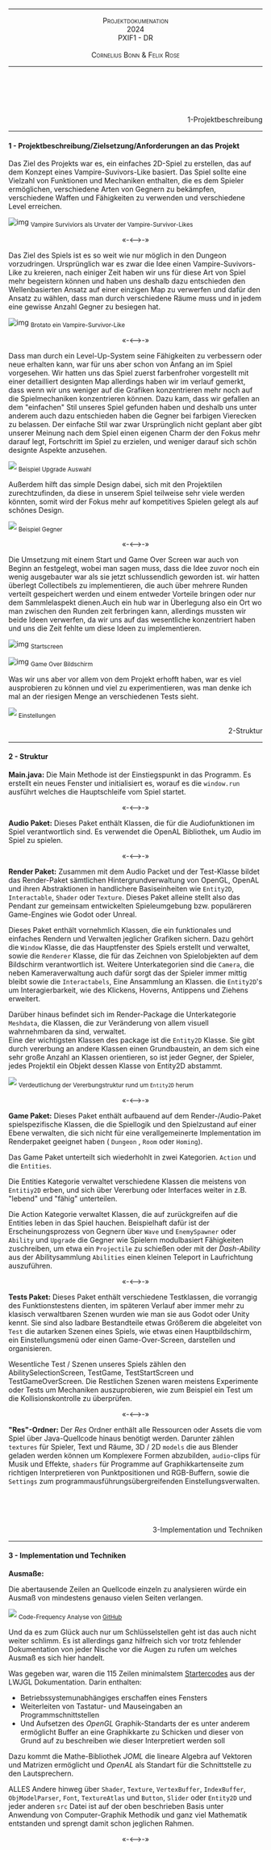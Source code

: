 <br><br><br><br><br><br><br><br><br><br><br><br><br><br><br><br>

---

<div style="font-variant:small-caps;text-align:center"> Projektdokumenation</div>
<div style="font-variant:small-caps;text-align:center"> 2024</div>
<div style="font-variant:small-caps;text-align:center">PXIF1 - DR</div>
<div style="visibility:hidden">a</div>
<div style="font-variant:small-caps;text-align:center"> Cornelius Bonn & Felix Rose</div>

---

<br><br><br><br>

<!--- Pagebreak --->
<div style="page-break-after: always"></div>


<div style="text-align:right">1-Projektbeschreibung</div>

---

#### 1 - Projektbeschreibung/Zielsetzung/Anforderungen an das Projekt
Das Ziel des Projekts war es, ein einfaches 2D-Spiel zu erstellen, das auf dem Konzept eines Vampire-Suvivors-Like basiert. Das Spiel sollte eine Vielzahl von Funktionen und Mechaniken enthalten, die es dem Spieler ermöglichen, verschiedene Arten von Gegnern zu bekämpfen, verschiedene Waffen und Fähigkeiten zu verwenden und verschiedene Level erreichen.



![img](https://imageio.forbes.com/specials-images/imageserve/63724736c076c194d38888aa/vampire/960x0.jpg?format=jpg&width=960)
<sub>Vampire Surviviors als Urvater der Vampire-Survivor-Likes</sub>


<p style="font-variant:small-caps" align="center">«-<—>-»</p> 

Das Ziel des Spiels ist es so weit wie nur möglich in den Dungeon vorzudringen. Ursprünglich war es zwar die Idee einen Vampire-Suvivors-Like zu kreieren, nach einiger Zeit haben wir uns für diese Art von Spiel mehr begeistern können und haben uns deshalb dazu entschieden den Wellenbasierten Ansatz auf einer einzigen Map zu verwerfen und dafür den Ansatz zu wählen, dass man durch verschiedene Räume muss und in jedem eine gewisse Anzahl Gegner zu besiegen hat. 

![img](https://cdn.cloudflare.steamstatic.com/steam/apps/1942280/ss_8d4467bb3278d7f50bf457337bbe76d0053ebd83.1920x1080.jpg?t=1664315252)
<sub>Brotato ein Vampire-Survivor-Like</sub>

<p style="font-variant:small-caps" align="center">«-<—>-»</p> 

Dass man durch ein Level-Up-System seine Fähigkeiten zu verbessern oder neue erhalten kann, war für uns aber schon von Anfang an im Spiel vorgesehen. 
Wir hatten uns das Spiel zuerst farbenfroher vorgestellt mit einer detailliert designten Map allerdings haben wir im verlauf gemerkt, dass wenn wir uns weniger auf die Grafiken konzentrieren mehr noch auf die Spielmechaniken konzentrieren können. Dazu kam, dass wir gefallen an dem "einfachen" Stil unseres Spiel gefunden haben und deshalb uns unter anderem auch dazu entschieden haben die Gegner bei farbigen Vierecken zu belassen. Der einfache Stil war zwar Ursprünglich nicht geplant aber gibt unserer Meinung nach dem Spiel einen eigenen Charm der den Fokus mehr darauf legt, Fortschritt im Spiel zu erzielen, und weniger darauf sich schön designte Aspekte anzusehen.

![](https://media.discordapp.net/attachments/801184991316148254/1247002891546267709/image.png?ex=665e7171&is=665d1ff1&hm=02098e027fc563c054191a2cda2017860b9270ca292a05680896a9fafe0bc673&=&format=webp&quality=lossless&width=1186&height=667)
<sub>Beispiel Upgrade Auswahl</sub>

Außerdem hilft das simple Design dabei, sich mit den Projektilen zurechtzufinden, da diese in unserem Spiel teilweise sehr viele werden könnten, somit wird der Fokus mehr auf kompetitives Spielen gelegt als auf schönes Design. 


![](https://cdn.discordapp.com/attachments/801184991316148254/1247002762139668553/image.png?ex=665e7152&is=665d1fd2&hm=6c30747f13bdc090088c1100aede08a54e497c65be09e566c5f3c4addecab705&)
<sub>Beispiel Gegner</sub>

<p style="font-variant:small-caps" align="center">«-<—>-»</p> 

Die Umsetzung mit einem Start und Game Over Screen war auch von Beginn an festgelegt, wobei man sagen muss, dass die Idee zuvor noch ein wenig ausgebauter war als sie jetzt schlussendlich geworden ist. wir hatten überlegt Collectibels zu implementieren, die auch über mehrere Runden verteilt gespeichert werden und einem entweder Vorteile bringen oder nur dem Sammlelaspekt dienen.Auch ein hub war in Überlegung also ein Ort wo man zwischen den Runden zeit ferbringen kann, allerdings mussten wir beide Ideen verwerfen, da wir uns auf das wesentliche konzentriert haben und uns die Zeit fehlte um diese Ideen zu implementieren.


![img](https://cdn.discordapp.com/attachments/801184991316148254/1247002569734230066/image.png?ex=665e7124&is=665d1fa4&hm=bc8029b38e4e7f17d1b6d2139dc9c1bd334dc266ff1f4d222ced819f6c879153&)
<sub>Startscreen</sub>

![img](https://cdn.discordapp.com/attachments/801184991316148254/1247003176373325834/image.png?ex=665e71b5&is=665d2035&hm=cd87e772594c918a475410e620b32b55e64b3d392f05e3e183788d6a1a111af0&)
<sub>Game Over Bildschirm</sub>

Was wir uns aber vor allem von dem Projekt erhofft haben, war es viel ausprobieren zu können und viel zu experimentieren, was man denke ich mal an der riesigen Menge an verschiedenen Tests sieht.

![](https://cdn.discordapp.com/attachments/801184991316148254/1247002618233098327/image.png?ex=665e7130&is=665d1fb0&hm=c813b2bd53617eaa253d52ccb4dc1d68c9d2b86192b57546d5f18ed80b9a6241&)
<sub>Einstellungen</sub>

<!--- Pagebreak --->
<div style="page-break-after: always"></div>


<div style="text-align:right">2-Struktur</div>

---

#### 2 - Struktur

**Main.java:**
Die Main Methode ist der Einstiegspunkt in das Programm. Es erstellt ein neues Fenster und initialisiert es, worauf es die ```window.run``` ausführt welches die Hauptschleife vom Spiel startet.

<p style="font-variant:small-caps" align="center">«-<—>-»</p> 

**Audio Paket:**
Dieses Paket enthält Klassen, die für die Audiofunktionen im Spiel verantwortlich sind. Es verwendet die OpenAL Bibliothek, um Audio im Spiel zu spielen.  

<p style="font-variant:small-caps" align="center">«-<—>-»</p> 

**Render Paket:**
Zusammen mit dem Audio Packet und der Test-Klasse bildet das Render-Paket sämtlichen Hintergrundverwaltung von OpenGL, OpenAL und ihren Abstraktionen in handlichere Basiseinheiten wie ```Entity2D```, ```Interactable```, ```Shader``` oder ```Texture```.
Dieses Paket alleine stellt also das Pendant zur gemeinsam entwickelten Spieleumgebung bzw.  populäreren Game-Engines wie Godot oder Unreal.

Dieses Paket enthält vornehmlich Klassen, die ein funktionales und einfaches Rendern und Verwalten jeglicher Grafiken sichern. Dazu gehört die ```Window``` Klasse, die das Hauptfenster des Spiels erstellt und verwaltet, sowie die ```Renderer``` Klasse, die für das Zeichnen von Spielobjekten auf dem Bildschirm verantwortlich ist.  Weitere Unterkategorien sind die ```Camera```, die neben Kameraverwaltung auch dafür sorgt das der Spieler immer mittig bleibt sowie die ```Interactabels```, Eine Ansammlung an Klassen. die ```Entity2D```'s um Interagierbarkeit, wie des Klickens, Hoverns, Antippens und Ziehens erweitert. 

Darüber hinaus befindet sich im Render-Package die Unterkategorie ```Meshdata```, die Klassen, die zur Veränderung von allem visuell wahrnehmbaren da sind, verwaltet.  
Eine der wichtigsten Klassen des package ist die ```Entity2D``` Klasse. Sie gibt durch vererbung an andere Klassen einen Grundbaustein, an dem sich eine sehr große Anzahl an Klassen orientieren, so ist jeder Gegner, der Spieler, jedes Projektil ein Objekt dessen Klasse von Entity2D abstammt.  

![](https://cdn.discordapp.com/attachments/801184991316148254/1246939735130374254/image.png?ex=665e369f&is=665ce51f&hm=8613893072723e08e4b6354c74f6ec8ee993643ca0bf42116485ce70ddd95ea3&)
<sub>Verdeutlichung der Vererbungstruktur rund um ```Entity2D``` herum</sub>

<p style="font-variant:small-caps" align="center">«-<—>-»</p> 

**Game Paket:**
Dieses Paket enthält aufbauend auf dem Render-/Audio-Paket spielspezifische Klassen, die die Spiellogik und den Spielzustand auf einer Ebene verwalten, die sich nicht für eine verallgemeinerte Implementation im Renderpaket geeignet haben ( ```Dungeon``` , ```Room``` oder ```Homing```). 

Das Game Paket unterteilt sich wiederhohlt in zwei Kategorien. ```Action``` und die ```Entities```. 

Die Entities Kategorie verwaltet verschiedene Klassen die meistens von ```Entitiy2D```  erben, und sich über Vererbung oder Interfaces weiter in z.B. "lebend" und "fähig" unterteilen. 

Die Action Kategorie verwaltet Klassen, die auf zurückgreifen auf die Entities leben in das Spiel hauchen. Beispielhaft dafür ist der Erscheinungsprozess von Gegnern über ```Wave``` und ```EnemySpawner``` oder ```Ability``` und ```Upgrade``` die Gegner wie Spielern modulbasiert Fähigkeiten zuschreiben, um etwa ein ```Projectile``` zu schießen oder mit der _Dash-Ability_ aus der Abilitysammlung ```Abilities``` einen kleinen Teleport in Laufrichtung auszuführen.

<p style="font-variant:small-caps" align="center">«-<—>-»</p> 

**Tests Paket:**
Dieses Paket enthält verschiedene Testklassen, die vorrangig des Funktionstestens dienten, im späteren Verlauf aber immer mehr zu klasisch verwaltbaren Szenen wurden wie man sie aus Godot oder Unity kennt. Sie sind also ladbare Bestandteile etwas Größerem die abgeleitet von ```Test``` die autarken Szenen eines Spiels, wie etwas einen Hauptbildschirm, ein Einstellungsmenü oder einen Game-Over-Screen, darstellen und organisieren.

Wesentliche Test / Szenen unseres Spiels zählen den AbilitySelectionScreen, TestGame, TestStartScreen und TestGameOverScreen. Die Restlichen Szenen waren meistens Experimente oder Tests um Mechaniken auszuprobieren, wie zum Beispiel ein Test um die Kollisionskontrolle zu überprüfen. 

<p style="font-variant:small-caps" align="center">«-<—>-»</p> 

**"Res"-Ordner:**
Der *Res* Ordner enthält alle Ressourcen oder Assets die vom Spiel über Java-Quellcode hinaus benötigt werden. Darunter zählen ```textures``` für Spieler, Text und Räume, 3D / 2D ```models``` die aus Blender geladen werden können um Komplexere Formen abzubilden,  ```audio```-clips für Musik und Effekte, ```shaders``` für Programme auf Graphikkartenseite zum richtigen Interpretieren von Punktpositionen und RGB-Buffern, sowie die ```Settings``` zum programmausführungsübergreifenden Einstellungsverwalten.

<br><br><br>
<!--- Pagebreak --->
<div style="page-break-after: always"></div>


<div style="text-align:right">3-Implementation und Techniken</div>

---

#### 3 - Implementation und Techniken

**Ausmaße:**

Die abertausende Zeilen an Quellcode einzeln zu analysieren würde ein Ausmaß von mindestens genauso vielen Seiten verlangen.

![](https://cdn.discordapp.com/attachments/801184991316148254/1246957936576565298/image.png?ex=665e4793&is=665cf613&hm=c1b9862696b43d59dca27c08723681cc6e4537a82085e1dd63f33692ff40a40b&)
<sub>Code-Frequency Analyse von [GitHub](https://github.com/Databus3301/Lwjgl-Experiments/graphs/code-frequency)</sub>

Und da es zum Glück auch nur um Schlüsselstellen geht ist das auch nicht weiter schlimm. Es ist allerdings ganz hilfreich sich vor trotz fehlender Dokumentation von jeder Nische vor die Augen zu rufen um welches Ausmaß es sich hier handelt.

Was gegeben war, waren die 115 Zeilen minimalstem [Startercodes](https://www.lwjgl.org/guide)  aus der LWJGL Dokumentation. Darin enthalten: 
- Betriebssystemunabhängiges erschaffen eines Fensters
- Weiterleiten von Tastatur- und Mauseingaben an Programmschnittstellen 
- Und Aufsetzen des *OpenGL* Graphik-Standarts der es unter anderem ermöglicht Buffer an eine Graphikkarte zu Schicken und dieser von Grund auf zu beschreiben wie dieser Interpretiert werden soll

Dazu kommt die Mathe-Bibliothek *JOML* die lineare Algebra auf Vektoren und Matrizen ermöglicht und *OpenAL* als Standart für die Schnittstelle zu den Lautsprechern.

ALLES Andere hinweg über ```Shader```, ```Texture```, ```VertexBuffer```, ```IndexBuffer```, ```ObjModelParser```, ```Font```, ```TextureAtlas``` und ```Button```, ```Slider``` oder ```Entity2D``` und jeder anderen ```src``` Datei ist auf der oben beschrieben Basis unter Anwendung von Computer-Graphik Methodik und ganz viel Mathematik entstanden und sprengt damit schon jeglichen Rahmen. 


<p style="font-variant:small-caps" align="center">«-<—>-»</p> 

**Test:**


```java
/**  
Serves as a template for all tests.  
Tests are used to test the functionality of the engine.  
 **/
 public class Test {  
  
    /**  
     * Called after Window/OpenGL/OpenAL initialization.     
     * Called on the first frame of the test.    
     */   
     public void OnStart() {}  
     
    /**  
     * Called every frame.    
     * @param dt Delta time.  
     */   
      public void OnUpdate(float dt) {}
      
    /**  
     * Called every frame before OnUpdate.     
     * */
     public void OnRender() {}  
    /**  
     * Called when the window is closed.     
     * */   
     public void OnClose() {}  
    /**  
     * Called when a key is pressed/released/held     
     */
	 public void OnKeyInput(long window, int key, int scancode, int action, int mods) {}  
  
    /**  
     * Called when the window is resized.     
     */
        public void OnResize(int width, int height) {  
    }
```

Die Kommentare sind hier Selbsterklärend. ```Test``` abstrahiert die einzelnen relevanten Stellen aus ```Window```.

```java
…
private final ArrayList<BiConsumer<Float, Vector2f>> updateCallbacks;
…
public void OnUpdate(float dt) {  
    for(int i = 0; i < updateCallbacks.size(); i++) {  
        updateCallbacks.get(i).accept(dt, mousePos);  
    }  
}
…
public void addUpdateListener(BiConsumer<Float, Vector2f> callback) {  
    updateCallbacks.add(callback);  
}
```

Und bietet über ```addUpdateListener``` jeder anderen Klasse die Möglichkeit ohne explizites Ausschreiben in etwa ```OnUpdate``` eine anonyme Funktion, eine Callback oder einen Consumer, je nachdem wie man es nennen mag, jeden Frame aufzurufen. 

Diese Funktionalität benutzten dann beispielsweise ```Interactable```'s um automatisch ihren Status in Relation zu der sich ständig ändernden Cursorposition zu aktualisieren und die relevanten Callbacks aufzurufen.

```java
public <T extends Test> Interactable(T scene) {  
    super();  
    init(scene);  
}
public <T extends Test> void init(T scene) {  
    scene.addKeyListener(this::onKeyInput);  
    scene.addUpdateListener(this::onUpdate);  
}

public void onUpdate(float dt, Vector2f mousePos) {
switch (state) {  
    case DEFAULT -> defaultCallback.accept(this);  
    case HOVER -> hoverCallback.accept(this);  
    case PRESSED -> pressedCallback.accept(this);  
    case RELEASED -> releasedCallback.accept(this);  
    case DRAGGED -> draggedCallback.accept(this);  
}

updateStates(mousePos);
…
}
```
![](https://cdn.discordapp.com/attachments/801184991316148254/1247003103493095505/image.png?ex=665e71a4&is=665d2024&hm=a18ddc1b27ca9ec54de3870fa1e3f651b8e41f25b05cc91745de7e0ce0fc420f&)
<sub>```Interactable``` Schmied</sub>



```Test``` bildet die Grundlage für alle anderen Szenen die, die Funktionalität erben und erweitern.

<p style="font-variant:small-caps" align="center">«-<—>-»</p> 

**TestGame:**

Die dabei wohl relevanteste Szene bildet TestGame in der die Kernlogik des Spiels zusammenkommt. Die ```OnUpdate``` Methode fasst den Aufbau des Spiels gut zusammen. Hier wird:

- zunächst der Spieler
	- in Anpassung an die Performance des Endnutzer-PCs über ```dt``` 
	<sub>(delta time, also die Zeit zwischen 2 Frames, die bei langsameren PCs höher sein wird als bei schnellen) </sub>
	- mit seiner Geschwindigkeit ```player.getSpeed()```
	- in Richtung des Kraftvektors ```player.getVelocity``` bewegt.

	
	```java
	// move player  
	player.translate(player.getVelocity().mul(player.getSpeed() * dt, new Vector2f()));
	```
- Dann die Kamera über lineare Interpolation auf den Spieler zentriert.
	```java
	camera.centerOn(player);
	```
- Der Spieler unter nutzen verschiedener Kollisionsalgorithmen (AABB, SAT, MBR) mit seiner Umwelt kollidiert.
	```java
	// collide player and its fields  
	player.collide(enemies);  
	player.collide(room);  
	player.collide(props);
	```
- Die ```enemies``` ArrayList nach Regeln des Gegnererscheinens in ```EnemySpawner``` bevölkert
	```java
	// spawn enemies  
	spawner.update(dt, enemies);
	```
- Potentiell der Raum gewechselt sollte ```room.update(…)``` einen anderen als den aktuellen Raum zurückgeben
	```java
	// change room  
	room = room.update(dt, spawner, player, enemies, projectiles, props);
	```
- Und ein ähnlicher Prozess des Bewegens, Kollidierens und Entfernens für Gegner Durchlaufen
    ```java
	    Iterator<Enemy> enemyIterator = enemies.iterator();  
	    while (enemyIterator.hasNext()) {  
	    Enemy enemy = enemyIterator.next();  
	    // movement, abilities, iFrames, etc..  
	    enemy.update(dt, mousePos, player.getPosition(), room);  
	    // push away from each other  
	    enemy.collide(dt, enemies, player);  
	    // kill enemies  
	    if (enemy.getLP() <= 0) {  
	        enemy.spawnXp(this, props, player, room);  
	        enemyIterator.remove();  
	    }  
	    // print debug info if on cursor  
	    if (cursor.collideRect(enemy))  
		        renderer.drawText("LivePoints: " + enemy.getLP(), 
		        new Vector2f(enemy.getPosition().x - enemy.getScale().x / 2f, 
			    enemy.getPosition().y + 15), 5);  
	    }
	  ```

![](https://cdn.discordapp.com/attachments/801184991316148254/1246976599166025810/image.png?ex=665e58f4&is=665d0774&hm=309049db849a7d38f38455ae7d1990be24040c1ae404867a89a205ded4c7041b&)
<sub>Gegnergruppe um einen Spieler gesammelt, *Kollidiert, Bewegt, Zentriert*</sub>

<p style="font-variant:small-caps" align="center">«-<—>-»</p> 

**EnemySpawner:**
Erschaffen werden die Gegner immer dann wenn genug Zeit verstrichen ist um eine Diskrepanz zwischen erschaffenen und zu erschaffen gehabt zu habenen Gegnern herscht.

Die Frequenz und Ereigniszahl werden dabei durch die ```currentWave``` beeinflusst.
![](https://cdn.discordapp.com/attachments/801184991316148254/1246980338756882593/image.png?ex=665e5c70&is=665d0af0&hm=b0b24e4f9f65707e6e1b056706c9502f189007137c0d27b503aced6faf3e0f13&)
<sub>Zusammenhang ```EnemySpawner``` // ```Wave```</sub>

Je nach eingetretenem Fall wird eine andere ```Result``` enum zurückgemeldet, um beispielsweise das ende einer Welle zur Anzeige von neuen Fähigkeiten zu nutzen.

```java
public Result update(float dt, ArrayList<Enemy> enemyCollection) {  
    int enemiesLeft = currentWave.getEnemiesLeft();  
    currentWave.update(dt);  
  
    if (currentWave.getEnemiesLeft() < enemiesLeft) {  
        for(int i = 0; i < enemiesLeft - currentWave.getEnemiesLeft(); i++) {  
            enemyCollection.add(spawn());  
        }  
        return lastResult = Result.SPAWNED;  
    }  
  
    if (currentWave.isFinishedSpawning()) {  
        if(enemyCollection.isEmpty()) // if there are no enemies left alive  
            return lastResult = Result.WAVE_OVER;  
        return lastResult = Result.FINISHED_SPAWNING;  
    }  
  
    return lastResult = Result.NOTHING;  
}
```

Erschaffen wird nach einer *Cumulative Distribution Function* die sich die Addierbarkeit von Wahrscheinlichkeiten zu nutze macht. Um Basierend auf der Wahrscheinlichkeitsverteilung für unterschiedliche Gegnertypen eine Auswahl zu treffen 

```java
public Enemy spawn() { 
	float rand = (float) Math.random();  
	float sum = 0;  
	int index = 0;  
	for (int i = 0; i < probabilityDistribution.length; i++) {  
		sum += probabilityDistribution[i];  
		if (rand < sum) {  
			index = i;  
			break;        
		} 
	} 
…
}
```

<p style="font-variant:small-caps" align="center">«-<—>-»</p> 

**Dungeon:**
Die Dungeon Klasse verwaltet die Strukturen denen der Spieler oder die Spielerin auf Gegner treffen kann. 

Unter einfach zu justierenden Standarts:
![](https://cdn.discordapp.com/attachments/801184991316148254/1246983176010596382/image.png?ex=665e5f14&is=665d0d94&hm=1c572743401c7b450bbf1f8fa666cf0debb4c560868adb72ee86e7bab0bdc086&)

generiert die ```generate``` Methode mit hilfe von *Rekursion* einen zufälligen Dungeon.

```java
private Room[] generate(int depth, int maxDoors, int connections) {  
    Vector2f dim = new Vector2f(
    (int) (Math.random() * (MAX_ROOM_SIZE.x - MIN_ROOM_SIZE.x) 
    + MIN_ROOM_SIZE.x), 
    + (int) (Math.random() * (MAX_ROOM_SIZE.y - MIN_ROOM_SIZE.y) 
    + MIN_ROOM_SIZE.y)
    );  
  
    if(depth <= 0) {  
        rc++;  
        return new Room[]{
        new Room(
         player, RoomType.BOSS,  "Boss", 0, 
         RoomDesign.values()[floor % RoomDesign.values().length], 
         this, dim.add(2, 2), floor)
        };  
    }  
  
    int newDoors = (int) (Math.random() * (maxDoors-(DEFAULT_MIN_DOORS-1)) 
    + DEFAULT_MIN_DOORS);  
    
    if(depth == 1)  
        newDoors = 1;  
  
    Room[] rooms = new Room[connections];  
    for (int j = 0; j < connections; j++) {  
        // generate random design  
        RoomDesign design = RoomDesign.values()[
	        floor % RoomDesign.values().length
        ];  
        // generate random type  
        RoomType type = rndmRoomType();  
        //RoomType type = RoomType.SMITH;  
        String name = "Room " + (max_depth-depth + 1) + "-" + floor;  
  
        rooms[j] = new Room(player, type, name, newDoors, 
					        design, this, dim, floor);  
        rooms[j].setDepth(depth);  
        rc++;  
    }  
  
    for (Room room : rooms) {  
        room.setConnectedRooms(generate(depth - 1, maxDoors, newDoors));  
    }  
  
    return rooms;  
}
```

Sie generiert ein Array von Room Objekten, die ein Dungeon repräsentieren. Die Tiefe der Rekursion wird durch den ```depth``` Parameter bestimmt.  Die Methode beginnt mit der Erstellung eines zufälligen ```Vector2f Objekts```, das die Dimensionen des Raums repräsentiert. Wenn die Tiefe 0 oder weniger ist, wird ein Boss-Raum erstellt und zurückgegeben.  Ansonsten wird die Anzahl der Türen für den nächsten Raum zufällig bestimmt und ein Array von Room Objekten erstellt. Für jede Verbindung wird ein neuer Raum mit zufälligem Design und Typ erstellt.  Schließlich wird für jeden erstellten Raum die generate Methode erneut aufgerufen, um die verbundenen Räume zu erstellen, wobei die Tiefe um 1 reduziert wird.  Die Methode gibt schließlich das Array von erstellten Räumen zurück.


<p style="font-variant:small-caps" align="center">«-<—>-»</p> 

**Room:**
Und diese Räume verwalten wiederum ihre Wände, Türen, Verbindungen und auch Titel.
- so wird nicht nur auf jedem update überprüft ob der Spieler mit einer offenen Tür kollidiert und demnach der Raum gewechselt werden soll
  ```java
	Room room = this;  
	for(int i = 0; i< doors.length; i++) {
	    // short circuit if doors are closed to better performance  
	    if(!doors[i].isOpen()) continue;  
	    // if player entered door → switch room  
	    if(doors[i].collideRect(player.getCollider())) {  
	        // switch room  
	        room = doors[i].getConnectedRoom();  
	        player.setPosition(doors[i].getConnectedRoom().getPosition());
	        …
		}
	}
	…
``` `````` 




- sondern auch ob und mit welcher Transparenz in Abhängigkeit von der Zeit seit dem in den Raum gewechselt wurde, der Titel angezeigt werden soll. 
 Wobei ```ColorReplacement``` dabei eine Abstraktion zu der 4×4 Matrix die, die GPU erhält, um im ```Shader``` die durch die erste Reihe definierte Farbe durch die in der zweiten Reihe und die in der Dritten mit der der Vierten zu ersetzen. Was wie hier zum beispiel für das selektive Abblenden von Farben genutzt werden kann 
	```java
	timeSinceLoad += dt;  
	if(timeSinceLoad < 2 && type != Dungeon.RoomType.START) {  
	    ColorReplacement cr = new ColorReplacement();  
	  
	    Vector4f t_color = new Vector4f(1, 1, 1, 1 * (1 - timeSinceLoad/2));  
	    if (Objects.equals(title, "Boss")) t_color.set(1, 0, 0, t_color.w);  
	    cr.swap(new Vector4f(1, 1, 1, 1), t_color);  
	  
	    renderer.drawText(title, new Vector2f(position.x, position.y + 64), 45,
		     Font.RETRO_TRANSPARENT_WHITE, Shader.TEXTURING_CRA, 
		     Font::centerFirstLine_UI, cr, null
		 );  
	}
	```


<p style="font-variant:small-caps" align="center">«-<—>-»</p> 

**Renderer:**

Die Zentrale Renderinginstanz der Engine die die vereinfachenden Abstraktionen zurück in für den Datentransfer zur GPU geeignete Packete verwandelt.

- Dazu Zählt das Übertragen Variabeln, wie diese Transformationsmatrizen 
	 ```java
		shader.setUniformMat4f("uModel", modelMatrix);  
		shader.setUniformMat4f("uView", camera.calcViewMatrix());  
		shader.setUniformMat4f("uProj", camera.getProjectionMatrix());
	 ```
 oder Zeit und Auflösung für dynamische Shadereffekte wie das Wabern am Anfang des Spiels
	 ```java
		if (shader.hasUniform("uResolution"))  
		    shader.setUniform2f("uResolution", Window.dim.x, Window.dim.y);  
		if (shader.hasUniform("uTime"))  
		    shader.setUniform1f(
			    "uTime", 
			    ((System.currentTimeMillis()) % 100000) / 1000f
		    );
	 ```
 - aber auch das interpretieren und übergeben sämtlicher Entitätsdaten 
    in ```draw``` Methoden wie dieser
    ```java
	       public <T extends Entity2D> void draw(T entity) {  
		    assert entity != null : 
		    "[ERROR] (Render.Renderer.DrawEntity2D) Entity2D is null";  
		     
		    if (entity.isHidden()) return;  
		  
		    chooseShader(entity);  
		    SetUniforms(currentShader, entity);  
		  
		    // choose Texture  
		    if (entity.getTexture() != null)  
		        entity.getTexture().bind();  
		    if (entity.getAnimation() != null) {  
				entity.getAnimation().getAtlas().getTexture().bind();  
				entity.getModel().replaceTextureCoords(
			        entity.getAnimation().getTexCoords()
				);  
		    }  
		    
		    // choose Model  
		    ObjModel model = entity.getModel();  
		    assert model != null :
			"[ERROR] (Render.Renderer.DrawEntity2D) Entity2D has no model";  
		    
		    // choose VertexArray and IndexBuffer  
		    VertexArray va = new VertexArray();  
		    va.addBuffer(model.getVertexBuffer(), Vertex.getLayout());  
		    IndexBuffer ib = model.getIndexBuffer();  
		  
		    va.bind();  
		    ib.bind();  
		  
		    glDrawElements(GL_TRIANGLES, ib.getCount(), GL_UNSIGNED_INT, 0);  
		  
		    //draw abilities  
		    if (entity instanceof Able able) {  
		        if (able.getAbilities() == null) return;  
		        for (Ability ability : able.getAbilities()) {  
		            for (Projectile projectile : ability.getProjectiles()) {  
		                draw(projectile);  
		            }  
		        }  
		    }  
		 }
      ```
- Dabei ist jeder Aufruf von ```glDrawElements``` oder ```SetUniforms``` mit langen Übertragungsraten zwischen CPU und GPU verbunden und zieht deswegen viel Leistung. Um die Aufrufe zu diesen Methoden zu vermindern gibt es Computer-Graphik Methoden wie das Batch-Rendering bei dem alle Daten in einem ```glDrawElements``` Aufruf übergeben werden. Dafür müssen diese erst speziell zusammengefügt werden und die GPU muss über diese Zusammensetzung informiert werden. Eine solche Implementation findet sich in der ```drawText``` Methode um nicht für jeden Buchstaben einen einzelnen Methodenaufruf zu generieren.
  ```java
	    // Create combined vertex and index buffers  
		VertexBuffer vb = new VertexBuffer(totalVertices);  
		IndexBuffer ib = new IndexBuffer(totalIndices);  
		  
		long vertexOffset = 0;  
		long indexOffset = 0;  
		  
		// Append data from each entity's buffers to the combined buffers  
		short[][][] faces = model.getFaces();  
		float[][] positions = model.getPositions();  
		int xOffset = 0;  
		  
		for (int i = 0; i < texCoordArr.length; i++) {  
		    float[] data = new float[model.getVertexCount() * Vertex.SIZE];  
		    int[] indices = new int[model.getIndexCount()];  

			…
		  
		    short dataIndex = 0;  
		    for (short[][] face : faces) {  
		        for (short k = 0; k < face.length; k++) {  
   // die Positionen werden aus der geladenen OBJ Datei
   // gesucht und Skaliert/Verschoben da nicht jeder Buchstabe 
   // auf der GPU verschoben werden kann wenn wir entlang des 
   // Batch Buffers nur ein Verschiebepaket schicken 
   // (Aufrufe Sparen)
		            float[] position = positions[face[k][0] - 1];  
		            data[dataIndex++] = position[0] 
		            * scale.x + pos.x + scale.x * 2 * i;  
		            data[dataIndex++] = position[1] 
		            * scale.y + pos.y + -scale.y / characterAspect * 2;
		            data[dataIndex++] = position[2];  
	// Da alle Buchstaben in einem Bild sind müssen 
	// hier auch die Texturkoordinaten für jeden 
	// Buchstaben mitverpackt werden
		            if (Vertex.SIZE > 3) {  
		                if (face[k].length > 1) {  
		                    float[] texture = texCoordArr[i][face[k][1] - 1];  
		                    data[dataIndex++] = texture[0];  
		                    data[dataIndex++] = texture[1];  
		                } else {  
		                    dataIndex += 2;  
		                }  
		            }  
		            indices[dataIndex / Vertex.SIZE - 1] = 
		            (short) (dataIndex / Vertex.SIZE - 1) 
		            + (int) indexOffset / 4;  
		        }  
		    }  
		    xOffset++;  
		  
		    vb.update(data, vertexOffset);  
		    ib.update(indices, indexOffset);  
		  
		    vertexOffset += data.length * 4L;  
		    indexOffset += indices.length * 4L;  
		}
  ```

![](https://cdn.discordapp.com/attachments/801184991316148254/1246937358767493151/image.png?ex=665e3469&is=665ce2e9&hm=4fbde18f57da9a4e7fef3da6ef8939a47a51300baeccd51f689695a323b11185&)
<sub>Texturenatlas oben links, Texturabschnitt rechts → Modifizierte Texturkoordinaten → TestTextureAtlas // "ta"</sub>

<p style="font-variant:small-caps" align="center">«-<—>-»</p> 

**ObjModel:**

Die Engine benutzt, weil ich einen Interpretierer für 3D Dateien schreiben wollte, intern das leicht einzulesende *Wavefront OBJ* Format.


![](https://media.discordapp.net/attachments/801184991316148254/1246937097617801307/image.png?ex=665e342b&is=665ce2ab&hm=fb7f211f22b3c84e1a6c3dcb170725b4677d0337f778de17f449d2ff855c7e07&=&format=webp&quality=lossless&width=394&height=350)
<sub>Aus Blender exportierte .obj Datei drehend im Test3Dspin / "3d"</sub>

Da das Format als ASCII-Text vorliegt ist es einzulesen recht trivial:
```java
String line;  
while ((line = reader.readLine()) != null) {  
    // splits line on whitespace  
    String[] parts = line.split("\\s+");  
    switch (parts[0]) {  
        case "v":  
            model._positions.add(parseFloatArray(parts));  
		break;      
		case "vn":  
            model._normals.add(parseFloatArray(parts));  
		break;        
		case "vt":  
            model._textures.add(parseFloatArray(parts));  
		break;        
		case "f":  
            model._faces.add(parseFace(parts));  
            model._materialIDs.add(currentMaterialID);  
		break;        
		case "mtllib": 
			model._materials.addAll(parseMTL(parts[1]));  
		break;        
		case "usemtl":
	            …
		break;
		}
	}
```

Bemerkenswert ist eventuell das nach dem Einleseprozess über ArrayLists, die das stetige einlesen von Dateien unbekannter Länge erlauben, alle internen Operationen auf Arrays weiterlaufen da diese deutlich kürzere Zugriffszeiten und Arbeitsspeicherfußabdrücke haben.
```java
	public void castToArrays() {  
		    positions = toArray(_positions, float[].class);  
		    normals = toArray(_normals, float[].class);  
		    textures = toArray(_textures, float[].class);  
		    faces = toArray(_faces, short[][].class);  
		    materials = toArray(_materials, ObjMaterial.class);  
		    short[][] IDs = toArray(_materialIDs, short[].class);  
		    materialIDs = new short[IDs.length];  
		    for(int i = 0; i < IDs.length; i++) {  
		        materialIDs[i] = IDs[i][0];  
		    }  
		  
		    calcIndexCount();  
		    calcVertexCount();  
		  
		    _positions.clear();  
		    _normals.clear();  
		    _textures.clear();  
		    _faces.clear();  
		    _materials.clear();  
		    _materialIDs.clear();  
	}
	private static <T> T[] toArray(ArrayList<T> list, Class<T> c) {  
	    @SuppressWarnings("unchecked")  
	    T[] array = (T[]) Array.newInstance(c, list.size());  
	    list.toArray(array);  
	    return array;  
	}
  ```

**SAT:**
Das *Separating Axis Theorem* ist der Grundstein der meisten Kollisionsalgorithmen unserer Zeit. Graphikkarten werden speziell zur Berechnung seiner Rechenschritte optimiert, große Game engines nutzen ihn, Robotik wäre ohne ihn nicht denkbar.

![](https://media.discordapp.net/attachments/801184991316148254/1246936463988359208/image.png?ex=665e3393&is=665ce213&hm=d61503b337c64d72f048334860b1f3f5800571ddb9936a785871567b859f217a&=&format=webp&quality=lossless&width=1133&height=667)
<sub>SAT visualsiert im TestSAT // "sat</sub>

Der Algorithmus über den ich ein Mathe-Referat gehalten hab, basiert auf Projektion, dem Skalarprodukt, Normalenvektoren und auf der einfachen Grundlage das sollten sich 2 konvexe Formen nicht überlappen es möglich sein muss eine Linie zwischen ihnen zu ziehen die beide nicht berührt und das diese Linie wenn es sie gibt orthogonal zu einer der Kanten aller beteilitgten Formen ist. 

Er lässt sich auf beliebig viele Dimensionen erweitern und führte zwischenzeitig unsere Kollisionserkennung an. Über Optimierungen wie das zusammenfassen eines Raumes als ein Kollisionsrechteck statt Kollisionen mit jeder Wand zu überprüfen ist er allerdings größtenteils überfällig geworden.




<div style="text-align:right">4-Reflexion</div>

---

#### 3 - Reflexion

**Habe wir unsere Ziele erreicht?**
Mit dem obersten Ziel der Selbstweiterbildung abseits von Noten kann man diese Frage nur bejahen. Abgeglichen mit dem Modulhandbuch Informatik des KIT's  entspricht der Umfang und die Methodik bis auf Bildsyntheseverfahren dem behandeltem Stoff des Wahlmodules [Computergraphik](https://www.informatik.kit.edu/downloads/stud/SS24_BScINFO2015_MHB_2024_04_03_de.pdf#%5B%7B%22num%22%3A1401%2C%22gen%22%3A0%7D%2C%7B%22name%22%3A%22XYZ%22%7D%2C36.52%2C791.2%2C0%5D)

Mein Persöhnliches Highlight des 3D Modelle Einlesens funktioniert nach wie vor Astrein (auch wenn es nie zur Anwendung gefunden hat) und wird außerhalb des Projektrahmens hoffentlich noch ausgebaut sollte ich Zeit finden.

**Was hat sich als schwierig/unlösbar erwiesen?**
Probleme in kleinere Aufzuteilen und diese nach und nach abzuhaken hat auch hier super funktioniert. Jedoch brauchte es gerade für den grundlegenden OpenGL kram einen Überblick der sich schwer zu erarbeiten war (viel neue lineare Algebra, wenig einsteiger Anleitungen (mit Java bezug)), wobei sich ein Verständnis von C-Pointern definitiv bewährt hat.

Unlösbar bis zum Schluss war das *Instatiating* eine Computer-Graphik-Methode die ähnlich wie Batch-Rendering an Draw Calls spart aber nur vielfache vom gleichen Objekt mahlen kann. Nützlich für etwa Partikel Systeme.

**Welchen Erkenntniszuwachs hat mir das Projekt gebracht?**
Wenn nicht die bereits erwähnten Kenntnisse aus dem Wahlmodul, dann die Dimensionen in denen Software Projekte wie Unity, Godot und Unreal arbeiten. Die Vielfalt an simulatenen Baustellen die praktisch sauberen Code erzwingt und Versionsmanagement im Arbeiten von (zweier) Teams über GitHub

**Was würde ich bei einem ähnlichen Projekt anders machen?**
Spezifischer für mein Ziel entwickeln statt alle Wege zu erkunden. Auch wenn mir letzteres auch viel Spaß bereitet ist der Zeitliche Rahmen irgendwo dann doch der limitierende Faktor.


**Wie zufrieden bin ich mit dem Endergebnis?**
Alles in allem sind wir sehr zufrieden mit dem Ergebnis. Es ist am Ende doch noch alles zusammengekommen und der Weg dahin war ein langer und lehrreicher.